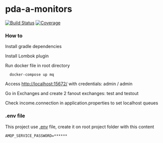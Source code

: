 # pda-a-monitors #

[![Build Status](https://travis-ci.org/tasima-uniritter/pda-a-monitors.svg?branch=master)](https://travis-ci.org/tasima-uniritter/pda-a-monitors) [![Coverage](https://sonarcloud.io/api/project_badges/measure?project=br.edu.uniritter%3Amonitors&metric=coverage)](https://sonarcloud.io/dashboard?id=br.edu.uniritter%3Amonitors)

### How to  ###

Install gradle dependencies

Install Lombok plugin

Run docker file in root directory
``` ssh
  docker-compose up mq
```

Access  [http://localhost:15672/](http://localhost:15672/)
with credentials: admin / admin

Go in Exchanges and create 2 fanout exchanges: test and testout

Check income.connection in application.properties to set localhost queues

### .env file

This project use [.env](https://github.com/cdimascio/java-dotenv) file, create it on root project folder
with this content

```
AMQP_SERVICE_PASSWORD=******
```
